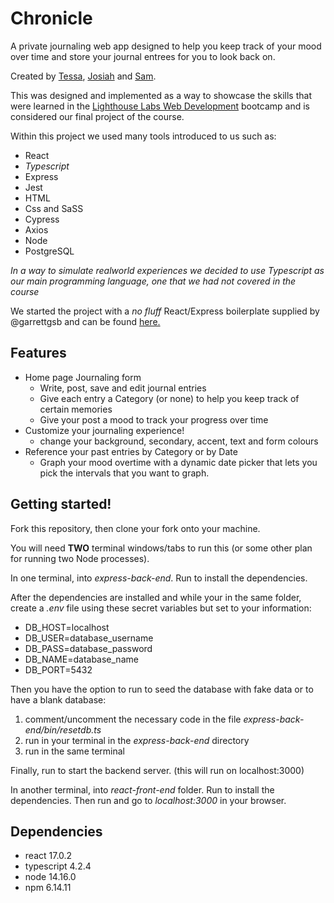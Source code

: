# Chronicle

A private journaling web app designed to help you keep track of your mood over time and store your journal entrees for you to look back on.

Created by [Tessa](https://github.com/TeyyaM), [Josiah](https://github.com/J-pilon) and [Sam](https://github.com/brackish888).

This was designed and implemented as a way to showcase the skills that were learned in the [Lighthouse Labs Web Development](https://github.com/lighthouse-labs) bootcamp and is considered our final project of the course. 

Within this project we used many tools introduced to us such as:
  - React
  - *Typescript*
  - Express
  - Jest
  - HTML
  - Css and SaSS
  - Cypress
  - Axios
  - Node
  - PostgreSQL

*In a way to simulate realworld experiences we decided to use Typescript as our main programming language, one that we had not covered in the course*

We started the project with a _no fluff_ React/Express boilerplate supplied by @garrettgsb and can be found [here.](https://github.com/garrettgsb/react-express-boilerplate)

## Features
  - Home page Journaling form
    - Write, post, save and edit journal entries
    - Give each entry a Category (or none) to help you keep track of certain memories
    - Give your post a mood to track your progress over time
  - Customize your journaling experience!
    - change your background, secondary, accent, text and form colours
  - Reference your past entries by Category or by Date
    - Graph your mood overtime with a dynamic date picker that lets you pick the intervals that you want to graph.



## Getting started! 

Fork this repository, then clone your fork onto your machine.

You will need **TWO** terminal windows/tabs to run this (or some other plan for running two Node processes).

In one terminal, <cd> into *express-back-end*. Run <npm install> to install the dependencies.

After the dependencies are installed and while your in the same folder, create a *.env* file using these secret variables but set to your information:
* DB_HOST=localhost
* DB_USER=database_username
* DB_PASS=database_password
* DB_NAME=database_name
* DB_PORT=5432

Then you have the option to run <npm run db:reset> to seed the database with fake data or to have a blank database:
1. comment/uncomment the necessary code in the file *express-back-end/bin/resetdb.ts*  
2. run <tsc> in your terminal in the *express-back-end* directory
3. run <npm run db:reset> in the same terminal

Finally, run <npm run server> to start the backend server.
(this will run on localhost:3000)

In another terminal, <cd> into *react-front-end* folder. Run <npm install> to install the dependencies. Then run <npm start> and go to *localhost:3000* in your browser.


## Dependencies
  - react 17.0.2
  - typescript 4.2.4
  - node 14.16.0
  - npm 6.14.11
